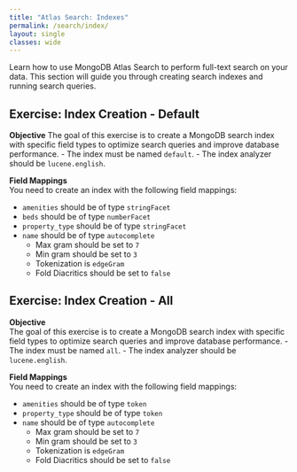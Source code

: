 ```yaml
---
title: "Atlas Search: Indexes"
permalink: /search/index/
layout: single
classes: wide
---
```


Learn how to use MongoDB Atlas Search to perform full-text search on your data. This section will guide you through creating search indexes and running search queries.

## Exercise: Index Creation - Default

**Objective** 
The goal of this exercise is to create a MongoDB search index with specific field types to optimize search queries and improve database performance. 
    - The index must be named `default`.
    - The index analyzer should be `lucene.english`.

**Field Mappings**  
You need to create an index with the following field mappings:
- `amenities` should be of type `stringFacet`
- `beds` should be of type `numberFacet`
- `property_type` should be of type `stringFacet`
- `name` should be of type `autocomplete`
    - Max gram should be set to `7`
    - Min gram should be set to `3`
    - Tokenization is `edgeGram`
    - Fold Diacritics should be set to `false`

## Exercise: Index Creation - All

**Objective**  
The goal of this exercise is to create a MongoDB search index with specific field types to optimize search queries and improve database performance. 
    - The index must be named `all`.
    - The index analyzer should be `lucene.english`.

**Field Mappings**  
You need to create an index with the following field mappings:
- `amenities` should be of type `token`
- `property_type` should be of type `token`
- `name` should be of type `autocomplete`
    - Max gram should be set to `7`
    - Min gram should be set to `3`
    - Tokenization is `edgeGram`
    - Fold Diacritics should be set to `false`
